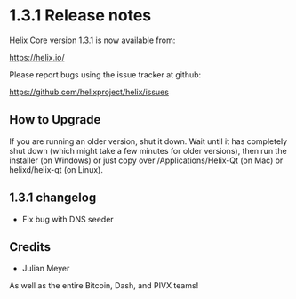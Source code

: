 1.3.1 Release notes
====================

Helix Core version 1.3.1 is now available from:

  https://helix.io/

Please report bugs using the issue tracker at github:

  https://github.com/helixproject/helix/issues


How to Upgrade
--------------

If you are running an older version, shut it down. Wait until it has completely
shut down (which might take a few minutes for older versions), then run the
installer (on Windows) or just copy over /Applications/Helix-Qt (on Mac) or
helixd/helix-qt (on Linux).


1.3.1 changelog
----------------

- Fix bug with DNS seeder


Credits
--------

- Julian Meyer

As well as the entire Bitcoin, Dash, and PIVX teams!

